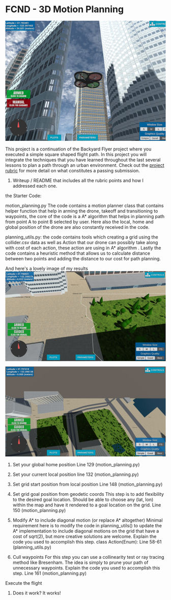 # FCND - 3D Motion Planning
![Getting Started](./misc/enroute.png)



This project is a continuation of the Backyard Flyer project where you executed a simple square shaped flight path. In this project you will integrate the techniques that you have learned throughout the last several lessons to plan a path through an urban environment. Check out the [project rubric](https://review.udacity.com/#!/rubrics/1534/view) for more detail on what constitutes a passing submission.

1. Writeup / README that includes all the rubric points and how I addressed each one.

the Starter Code:

  motion_planning.py 
  The code contains a motion planner class that contains helper function that help in arming the drone, takeoff and transitioning to waypoints, the core of the code is a A* algorithm that helps in planning path from point A to point B selected by user. Here also the local, home and global position of the drone are also constantly received in the code. 
  
  planning_utils.py:
  the code contains tools which creating a grid using the collider.csv data as well as Action that our drone can possibly take along with cost of each action, these action are using in A* algorithm . Lastly the code contains a heuristic method that allows us to calculate distance between two points and adding the distance to our cost for path planning.


And here's a lovely image of my results 
![alt text](https://github.com/arjunsinghyadav2/flyingcar/blob/master/image.jpg?raw=true)

![alt text](https://github.com/arjunsinghyadav2/flyingcar/blob/master/image1.jpg?raw=true)


1. Set your global home position
Line 129 (motion_planning.py)

2. Set your current local position
line 132 (motion_planning.py)

3. Set grid start position from local position
Line 148 (motion_planning.py)

4. Set grid goal position from geodetic coords
This step is to add flexibility to the desired goal location. Should be able to choose any (lat, lon) within the map and have it rendered to a goal location on the grid.
Line 150 (motion_planning.py)

5. Modify A* to include diagonal motion (or replace A* altogether)
Minimal requirement here is to modify the code in planning_utils() to update the A* implementation to include diagonal motions on the grid that have a cost of sqrt(2), but more creative solutions are welcome. Explain the code you used to accomplish this step. 
class Action(Enum): Line 58-61 (planning_utils.py)


6. Cull waypoints
For this step you can use a collinearity test or ray tracing method like Bresenham. The idea is simply to prune your path of unnecessary waypoints. Explain the code you used to accomplish this step.
Line 161 (motion_planning.py)

Execute the flight
1. Does it work?
It works!